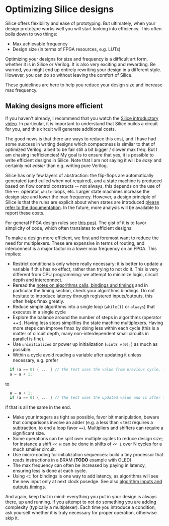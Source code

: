 # Optimizing Silice designs

Silice offers flexibility and ease of prototyping. But ultimately, when your design prototype works well you will start looking into efficiency. This often boils down to two things:
- Max achievable frequency
- Design size (in terms of FPGA resources, e.g. LUTs)

Optimizing your designs for size and frequency is a difficult art form, whether it is in Silice or Verilog. It is also very exciting and rewarding. Be warned, you might end up entirely rewriting your design in a different style. However, you can do so without leaving the comfort of Silice.

These guidelines are here to help you reduce your design size and increase max frequency. 

## Making designs more efficient

If you haven't already, I recommend that you watch the [Silice introductory video](https://www.youtube.com/watch?v=_OhxEY72qxI). In particular, it is important to understand that Silice builds a circuit for you, and this circuit will generate additional costs.

The good news is that there are ways to reduce this cost, and I have had some success in writing designs which compactness is similar to that of optimized Verilog, albeit to be fair still a bit bigger / slower max freq. But I am chasing inefficiencies! My goal is to ensure that yes, it is possible to write efficient designs in Silice. Note that I am not saying it will be *easy* and certainly not *easier* than e.g. writing pure Verilog.

Silice has only few layers of abstraction: the flip-flops are automatically generated (and culled when not required), and a state machine is produced based on flow control constructs -- not always, this depends on the use of the `++:` operator, `while` loops, etc. Larger state machines increase the design size and lower the max frequency. However, a design principle of Silice is that the rules are explicit about when states are introduced [please refer to the documentation](Documentation.md). In the future, more analysis will be available to report these costs.

For general FPGA design rules see [this post](http://www.fpgacpu.org/log/sep00.html#000919). The gist of it is to favor simplicity of code, which often translates to efficient designs. 

To make a design more efficient, we first and foremost want to reduce the need for multiplexers. These are expensive in terms of routing, and interconnect is a major factor in a lower max frequency on an FPGA. This implies:
- Restrict conditionals only where really necessary: it is better to update a variable if this has no effect, rather than trying to not do it. This is very different from CPU programming: we attempt to minimize logic, circuit depth and interconnect.
- Reread the [notes on algorithms calls, bindings and timings](AlgoInOuts.md) and in particular the timing section, check your algorithms bindings. Do not hesitate to introduce latency through registered inputs/outputs, this often helps fmax greatly.
- Reduce simple algorithms into a single loop (`while(1)` or `always`) that executes in a single cycle
- Explore the balance around the number of steps in algorithms (operator ++:). Having less steps simplifies the state machine multiplexers. Having more steps can improve fmax by doing less within each cycle (this is a matter of circuit depth, many non-interdependent small circuits in parallel is fine).
- Use `uninitialized` or power up initialization (`uint8 v(0);`) as much as possible.
- Within a cycle avoid reading a variable after updating it unless necessary, e.g. prefer
```c
  if (a == 0) { ... } // the test uses the value from previous cycle, fast
  a = a + 1;
```  
to 
```c
  a = a + 1;
  if (a == 0) { ... } // the test uses the updated value and is after the +1 circuitry, slower
```
if that is all the same in the end.
- Make your integers as tight as possible, favor bit manipulation, beware that comparisons involve an adder (e.g. a less than `<` test requires a subtraction, to end a loop favor `==`). Multipliers and shifters can require a significant size.
- Some operations can be split over multiple cycles to reduce design size; for instance a shift `<< N` can be done in shifts of `<< 1` over N cycles for a much smaller circuit.
- Use micro-coding for initialization sequences: build a tiny processor that reads instructions in a BRAM (**TODO** example with OLED)
- The max frequency can often be increased by paying in latency, ensuring less is done at each cycle. 
- Using <:: for bindings is one way to add latency, as algorithms will see the new input only at next clock posedge. See also [algorithm inputs and outputs timings](AlgoInOuts.md).

And again, keep that in mind: everything you put in your design is always there, up and running. If you attempt to not do something you are adding complexity (typically a multiplexer). Each time you introduce a condition, ask yourself whether it is truly necessary for proper operation, otherwise skip it.
